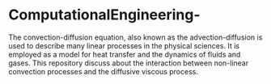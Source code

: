 # ComputationalEngineering-
The convection-diffusion equation, also known as the advection-diffusion is used to describe many linear processes in the physical sciences. It is employed as a model for heat transfer and the dynamics of fluids and gases. This repository discuss about the interaction between non-linear convection processes and the diffusive viscous process. 
